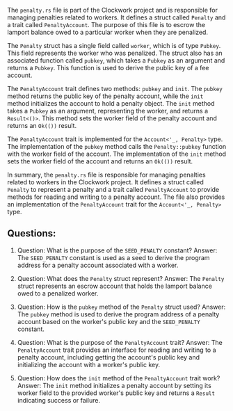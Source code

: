 The `penalty.rs` file is part of the Clockwork project and is responsible for managing penalties related to workers. It defines a struct called `Penalty` and a trait called `PenaltyAccount`. The purpose of this file is to escrow the lamport balance owed to a particular worker when they are penalized.

The `Penalty` struct has a single field called `worker`, which is of type `Pubkey`. This field represents the worker who was penalized. The struct also has an associated function called `pubkey`, which takes a `Pubkey` as an argument and returns a `Pubkey`. This function is used to derive the public key of a fee account.

The `PenaltyAccount` trait defines two methods: `pubkey` and `init`. The `pubkey` method returns the public key of the penalty account, while the `init` method initializes the account to hold a penalty object. The `init` method takes a `Pubkey` as an argument, representing the worker, and returns a `Result<()>`. This method sets the worker field of the penalty account and returns an `Ok(())` result.

The `PenaltyAccount` trait is implemented for the `Account<'_, Penalty>` type. The implementation of the `pubkey` method calls the `Penalty::pubkey` function with the worker field of the account. The implementation of the `init` method sets the worker field of the account and returns an `Ok(())` result.

In summary, the `penalty.rs` file is responsible for managing penalties related to workers in the Clockwork project. It defines a struct called `Penalty` to represent a penalty and a trait called `PenaltyAccount` to provide methods for reading and writing to a penalty account. The file also provides an implementation of the `PenaltyAccount` trait for the `Account<'_, Penalty>` type.

## Questions:

1. Question: What is the purpose of the `SEED_PENALTY` constant?
   Answer: The `SEED_PENALTY` constant is used as a seed to derive the program address for a penalty account associated with a worker.

2. Question: What does the `Penalty` struct represent?
   Answer: The `Penalty` struct represents an escrow account that holds the lamport balance owed to a penalized worker.

3. Question: How is the `pubkey` method of the `Penalty` struct used?
   Answer: The `pubkey` method is used to derive the program address of a penalty account based on the worker's public key and the `SEED_PENALTY` constant.

4. Question: What is the purpose of the `PenaltyAccount` trait?
   Answer: The `PenaltyAccount` trait provides an interface for reading and writing to a penalty account, including getting the account's public key and initializing the account with a worker's public key.

5. Question: How does the `init` method of the `PenaltyAccount` trait work?
   Answer: The `init` method initializes a penalty account by setting its worker field to the provided worker's public key and returns a `Result` indicating success or failure.
